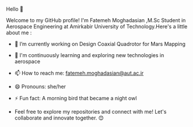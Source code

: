 Hello 👋

Welcome to my GitHub profile! I'm Fatemeh Moghadasian ,M.Sc Student in Aerospace Engineering at Amirkabir University of Technology.Here's a little about me :
   - 🔭 I’m currently working on Design Coaxial Quadrotor for Mars Mapping 
   - 🌱 I'm continuously learning and exploring new technologies in aerospace
   - 📫 How to reach me: fatemeh.moghadasian@aut.ac.ir
   - 😄 Pronouns: she/her
   - ⚡ Fun fact: A morning bird that became a night owl
     
   - Feel free to explore my repositories and connect with me! Let's collaborate and innovate together. 😊
